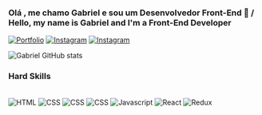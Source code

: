 ### Olá , me chamo Gabriel e sou um Desenvolvedor Front-End 🙂 / Hello, my name is Gabriel and I'm a Front-End Developer

[![Portfolio](https://img.shields.io/badge/Portfolio-%23000000.svg?style=for-the-badge&logo=firefox&logoColor=#FF7139)](https://gabrielnunesdev.com.br)
[![Instagram](https://img.shields.io/badge/LinkedIn-0077B5?style=for-the-badge&logo=linkedin&logoColor=white)](https://www.linkedin.com/in/gabriel-nunes-01a4bb168/)
[![Instagram](https://img.shields.io/badge/Instagram-E4405F?style=for-the-badge&logo=instagram&logoColor=white)](https://instagram.com/gabrielnmf)

![Gabriel GitHub stats](https://github-readme-stats.vercel.app/api?username=Nuness07&show_icons=true&theme=dracula)

### Hard Skills

<div style="display: inline_block">
  <br />
  <img src="https://img.shields.io/badge/HTML5-E34F26?style=for-the-badge&logo=html5&logoColor=white" alt="HTML">
  <img src="https://img.shields.io/badge/CSS3-1572B6?style=for-the-badge&logo=css3&logoColor=white" alt="CSS">
  <img src="https://img.shields.io/badge/Bootstrap-563D7C?style=for-the-badge&logo=bootstrap&logoColor=white" alt="CSS">
  <img src="https://img.shields.io/badge/Sass-CC6699?style=for-the-badge&logo=sass&logoColor=white" alt="CSS">
  <img src="https://img.shields.io/badge/JavaScript-F7DF1E?style=for-the-badge&logo=javascript&logoColor=black" alt="Javascript">
  <img src="https://img.shields.io/badge/React-20232A?style=for-the-badge&logo=react&logoColor=61DAFB" alt="React">
  <img src="https://img.shields.io/badge/Redux-593D88?style=for-the-badge&logo=redux&logoColor=white" alt="Redux">
</div>
